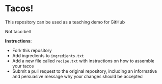 # Tacos!

This repository can be used as a teaching demo for GitHub

Not taco bell

**Instructions:**

* Fork this repository
* Add ingredients to `ingredients.txt`
* Add a new file called `recipe.txt` with instructions on how to assemble your tacos
* Submit a pull request to the original repository, including an informative and 
persuasive message why your changes should be accepted
